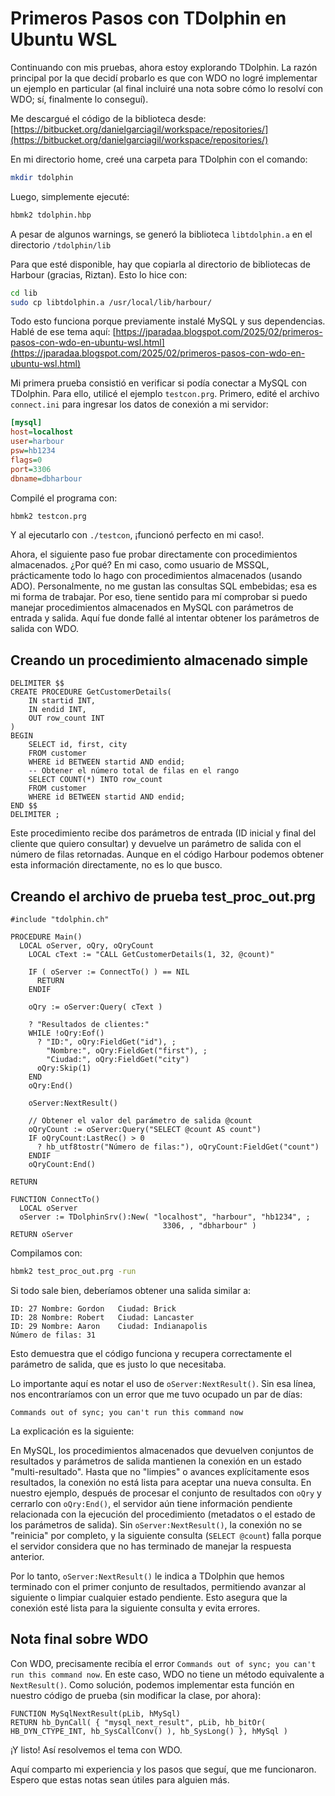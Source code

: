 # Primeros Pasos con TDolphin en Ubuntu WSL

Continuando con mis pruebas, ahora estoy explorando TDolphin. La razón principal por la que decidí probarlo es que con WDO no logré implementar un ejemplo en particular (al final incluiré una nota sobre cómo lo resolví con WDO; sí, finalmente lo conseguí).

Me descargué el código de la biblioteca desde:
[https://bitbucket.org/danielgarciagil/workspace/repositories/](https://bitbucket.org/danielgarciagil/workspace/repositories/)

En mi directorio home, creé una carpeta para TDolphin con el comando:

```bash
mkdir tdolphin
```

Luego, simplemente ejecuté:

```bash
hbmk2 tdolphin.hbp
```

A pesar de algunos warnings, se generó la biblioteca `libtdolphin.a` en el directorio `/tdolphin/lib`

Para que esté disponible, hay que copiarla al directorio de bibliotecas de Harbour (gracias, Riztan). Esto lo hice con:

```bash
cd lib
sudo cp libtdolphin.a /usr/local/lib/harbour/
```

Todo esto funciona porque previamente instalé MySQL y sus dependencias. Hablé de ese tema aquí:
[https://jparadaa.blogspot.com/2025/02/primeros-pasos-con-wdo-en-ubuntu-wsl.html](https://jparadaa.blogspot.com/2025/02/primeros-pasos-con-wdo-en-ubuntu-wsl.html)

Mi primera prueba consistió en verificar si podía conectar a MySQL con TDolphin. Para ello, utilicé el ejemplo `testcon.prg`. Primero, edité el archivo `connect.ini` para ingresar los datos de conexión a mi servidor:

```ini
[mysql]
host=localhost
user=harbour
psw=hb1234
flags=0
port=3306
dbname=dbharbour
```

Compilé el programa con:

```bash
hbmk2 testcon.prg
```

Y al ejecutarlo con `./testcon`, ¡funcionó perfecto en mi caso!.

Ahora, el siguiente paso fue probar directamente con procedimientos almacenados. ¿Por qué? En mi caso, como usuario de MSSQL, prácticamente todo lo hago con procedimientos almacenados (usando ADO). Personalmente, no me gustan las consultas SQL embebidas; esa es mi forma de trabajar. Por eso, tiene sentido para mí comprobar si puedo manejar procedimientos almacenados en MySQL con parámetros de entrada y salida. Aquí fue donde fallé al intentar obtener los parámetros de salida con WDO.

## Creando un procedimiento almacenado simple

```mysql
DELIMITER $$
CREATE PROCEDURE GetCustomerDetails(
    IN startid INT,
    IN endid INT,
    OUT row_count INT
)
BEGIN
    SELECT id, first, city 
    FROM customer 
    WHERE id BETWEEN startid AND endid;
    -- Obtener el número total de filas en el rango
    SELECT COUNT(*) INTO row_count 
    FROM customer 
    WHERE id BETWEEN startid AND endid;
END $$
DELIMITER ;
```

Este procedimiento recibe dos parámetros de entrada (ID inicial y final del cliente que quiero consultar) y devuelve un parámetro de salida con el número de filas retornadas. Aunque en el código Harbour podemos obtener esta información directamente, no es lo que busco.

## Creando el archivo de prueba test_proc_out.prg

```harbour
#include "tdolphin.ch"

PROCEDURE Main()
  LOCAL oServer, oQry, oQryCount
    LOCAL cText := "CALL GetCustomerDetails(1, 32, @count)"
    
    IF ( oServer := ConnectTo() ) == NIL
      RETURN
    ENDIF
    
    oQry := oServer:Query( cText )
    
    ? "Resultados de clientes:"
    WHILE !oQry:Eof()
      ? "ID:", oQry:FieldGet("id"), ;
        "Nombre:", oQry:FieldGet("first"), ;
        "Ciudad:", oQry:FieldGet("city")
      oQry:Skip(1)
    END
    oQry:End()
    
    oServer:NextResult()
    
    // Obtener el valor del parámetro de salida @count
    oQryCount := oServer:Query("SELECT @count AS count")
    IF oQryCount:LastRec() > 0
      ? hb_utf8tostr("Número de filas:"), oQryCount:FieldGet("count")
    ENDIF
    oQryCount:End()
    
RETURN

FUNCTION ConnectTo()
  LOCAL oServer
  oServer := TDolphinSrv():New( "localhost", "harbour", "hb1234", ;
                                  3306, , "dbharbour" )
RETURN oServer
```

Compilamos con:

```bash
hbmk2 test_proc_out.prg -run
```

Si todo sale bien, deberíamos obtener una salida similar a:

```
ID: 27 Nombre: Gordon   Ciudad: Brick
ID: 28 Nombre: Robert   Ciudad: Lancaster
ID: 29 Nombre: Aaron    Ciudad: Indianapolis
Número de filas: 31
```

Esto demuestra que el código funciona y recupera correctamente el parámetro de salida, que es justo lo que necesitaba.

Lo importante aquí es notar el uso de `oServer:NextResult()`. Sin esa línea, nos encontraríamos con un error que me tuvo ocupado un par de días:

```
Commands out of sync; you can't run this command now
```

La explicación es la siguiente:

En MySQL, los procedimientos almacenados que devuelven conjuntos de resultados y parámetros de salida mantienen la conexión en un estado "multi-resultado". Hasta que no "limpies" o avances explícitamente esos resultados, la conexión no está lista para aceptar una nueva consulta. En nuestro ejemplo, después de procesar el conjunto de resultados con `oQry` y cerrarlo con `oQry:End()`, el servidor aún tiene información pendiente relacionada con la ejecución del procedimiento (metadatos o el estado de los parámetros de salida). Sin `oServer:NextResult()`, la conexión no se "reinicia" por completo, y la siguiente consulta (`SELECT @count`) falla porque el servidor considera que no has terminado de manejar la respuesta anterior.

Por lo tanto, `oServer:NextResult()` le indica a TDolphin que hemos terminado con el primer conjunto de resultados, permitiendo avanzar al siguiente o limpiar cualquier estado pendiente. Esto asegura que la conexión esté lista para la siguiente consulta y evita errores.

## Nota final sobre WDO

Con WDO, precisamente recibía el error `Commands out of sync; you can't run this command now`. En este caso, WDO no tiene un método equivalente a `NextResult()`. Como solución, podemos implementar esta función en nuestro código de prueba (sin modificar la clase, por ahora):

```harbour
FUNCTION MySqlNextResult(pLib, hMySql)
RETURN hb_DynCall( { "mysql_next_result", pLib, hb_bitOr( HB_DYN_CTYPE_INT, hb_SysCallConv() ), hb_SysLong() }, hMySql )
```

¡Y listo! Así resolvemos el tema con WDO.

Aquí comparto mi experiencia y los pasos que seguí, que me funcionaron. Espero que estas notas sean útiles para alguien más.
